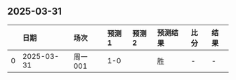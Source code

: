 

## 2025-03-31

|    | 日期         | 场次    | 预测1   | 预测2   | 预测结果   | 比分   | 结果   |
|---:|:-----------|:------|:------|:------|:-------|:-----|:-----|
|  0 | 2025-03-31 | 周一001 | 1-0   |       | 胜      | -    | -    |

